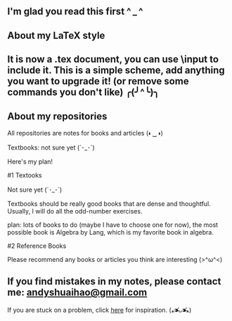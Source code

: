 I'm glad you read this first ^ _ ^ 
---
About my LaTeX style
---
It is now a .tex document, you can use \input to include it. This is a simple scheme, add anything you want to upgrade it! (or remove some commands you don't like) ╭(╯^╰)╮
---
About my repositories
---
All repositories are notes for books and articles (◐‿◑)

Textbooks: not sure yet (´･_･`)

Here's my plan! 

  #1 Textooks
  
  Not sure yet (´･_･`)

  Textbooks should be really good books that are dense and thoughtful. Usually, I will do all the odd-number exercises. 
  
  plan: lots of books to do (maybe I have to choose one for now), the most possible book is Algebra by Lang, which is my favorite book in algebra.
  
  #2 Reference Books

  Please recommend any books or articles you think are interesting (>^ω^<) 

  If you find mistakes in my notes, please contact me: andyshuaihao@gmail.com
---
If you are stuck on a problem, click [here](https://www.theproofistrivial.com/) for inspiration. (⁎⁍̴̛ᴗ⁍̴̛⁎)